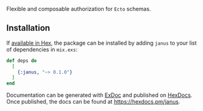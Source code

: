 <!-- MDOC -->

Flexible and composable authorization for `Ecto` schemas.

<!-- MDOC -->

## Installation

If [available in Hex](https://hex.pm/docs/publish), the package can be installed by adding `janus` to your list of dependencies in `mix.exs`:

```elixir
def deps do
  [
    {:janus, "~> 0.1.0"}
  ]
end
```

Documentation can be generated with [ExDoc](https://github.com/elixir-lang/ex_doc) and published on [HexDocs](https://hexdocs.pm).
Once published, the docs can be found at <https://hexdocs.pm/janus>.


